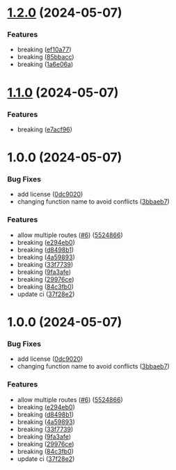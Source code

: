 # [1.2.0](https://github.com/MapColonies/nginx/compare/v1.1.0...v1.2.0) (2024-05-07)


### Features

* breaking ([ef10a77](https://github.com/MapColonies/nginx/commit/ef10a77553b39ac4c5d84997402ae2f6bfb7e081))
* breaking ([85bbacc](https://github.com/MapColonies/nginx/commit/85bbacc1b3b77bbe6f5f2975fddb26b8b2e33e0d))
* breaking ([1a6e06a](https://github.com/MapColonies/nginx/commit/1a6e06ad3c026253dc3afc92f397d5713f69c6c5))

# [1.1.0](https://github.com/MapColonies/nginx/compare/v1.0.0...v1.1.0) (2024-05-07)


### Features

* breaking ([e7acf96](https://github.com/MapColonies/nginx/commit/e7acf968749bad63389c66a23f4d4bd0be8a85dd))

# 1.0.0 (2024-05-07)


### Bug Fixes

* add license ([0dc9020](https://github.com/MapColonies/nginx/commit/0dc9020cd93b850057940aad579e5fdb8b1d01ac))
* changing function name to avoid conflicts ([3bbaeb7](https://github.com/MapColonies/nginx/commit/3bbaeb7557238cff838a3d6a035d79d59da74113))


### Features

* allow multiple routes ([#6](https://github.com/MapColonies/nginx/issues/6)) ([5524866](https://github.com/MapColonies/nginx/commit/5524866fe6a612d594d33c089b3a6839c878aca6))
* breaking ([e294eb0](https://github.com/MapColonies/nginx/commit/e294eb074d768d89eb60a17f426c7fddf7caabf6))
* breaking ([d8498b1](https://github.com/MapColonies/nginx/commit/d8498b1a9dbc9e9d6d7a60ff7cf7eef3542c2318))
* breaking ([4a59893](https://github.com/MapColonies/nginx/commit/4a5989397cd27d6db0b1566adbd6e7e9279cfbac))
* breaking ([33f7739](https://github.com/MapColonies/nginx/commit/33f77399381903087023a25fb3b0ce8fc8407754))
* breaking ([9fa3afe](https://github.com/MapColonies/nginx/commit/9fa3afe4071dbf2cd366ae3f614b2e4cfa2eec0d))
* breaking ([29976ce](https://github.com/MapColonies/nginx/commit/29976ce1e27df7f5326c3e50de8cb207df44ce49))
* breaking ([84c3fb0](https://github.com/MapColonies/nginx/commit/84c3fb014160f492ea368898ac1b48b9daed85fd))
* update ci ([37f28e2](https://github.com/MapColonies/nginx/commit/37f28e28b90a573f3c3869f99e8d4ecd2fe81b13))

# 1.0.0 (2024-05-07)


### Bug Fixes

* add license ([0dc9020](https://github.com/MapColonies/nginx/commit/0dc9020cd93b850057940aad579e5fdb8b1d01ac))
* changing function name to avoid conflicts ([3bbaeb7](https://github.com/MapColonies/nginx/commit/3bbaeb7557238cff838a3d6a035d79d59da74113))


### Features

* allow multiple routes ([#6](https://github.com/MapColonies/nginx/issues/6)) ([5524866](https://github.com/MapColonies/nginx/commit/5524866fe6a612d594d33c089b3a6839c878aca6))
* breaking ([e294eb0](https://github.com/MapColonies/nginx/commit/e294eb074d768d89eb60a17f426c7fddf7caabf6))
* breaking ([d8498b1](https://github.com/MapColonies/nginx/commit/d8498b1a9dbc9e9d6d7a60ff7cf7eef3542c2318))
* breaking ([4a59893](https://github.com/MapColonies/nginx/commit/4a5989397cd27d6db0b1566adbd6e7e9279cfbac))
* breaking ([33f7739](https://github.com/MapColonies/nginx/commit/33f77399381903087023a25fb3b0ce8fc8407754))
* breaking ([9fa3afe](https://github.com/MapColonies/nginx/commit/9fa3afe4071dbf2cd366ae3f614b2e4cfa2eec0d))
* breaking ([29976ce](https://github.com/MapColonies/nginx/commit/29976ce1e27df7f5326c3e50de8cb207df44ce49))
* breaking ([84c3fb0](https://github.com/MapColonies/nginx/commit/84c3fb014160f492ea368898ac1b48b9daed85fd))
* update ci ([37f28e2](https://github.com/MapColonies/nginx/commit/37f28e28b90a573f3c3869f99e8d4ecd2fe81b13))
